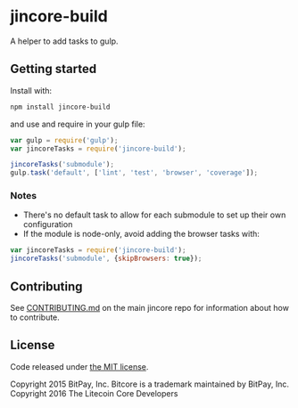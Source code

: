 # jincore-build

A helper to add tasks to gulp.

## Getting started

Install with:

```sh
npm install jincore-build
```

and use and require in your gulp file: 

```javascript
var gulp = require('gulp');
var jincoreTasks = require('jincore-build');

jincoreTasks('submodule');
gulp.task('default', ['lint', 'test', 'browser', 'coverage']);
```

### Notes

* There's no default task to allow for each submodule to set up their own configuration
* If the module is node-only, avoid adding the browser tasks with:
```javascript
var jincoreTasks = require('jincore-build');
jincoreTasks('submodule', {skipBrowsers: true});
```

## Contributing

See [CONTRIBUTING.md](https://github.com/jincoin/jincore) on the main jincore repo for information about how to contribute.

## License

Code released under [the MIT license](https://github.com/jincoin/jincore/blob/master/LICENSE).

Copyright 2015 BitPay, Inc. Bitcore is a trademark maintained by BitPay, Inc.
Copyright 2016 The Litecoin Core Developers
